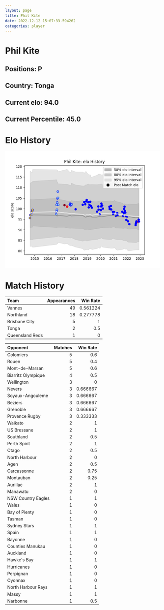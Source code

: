 ```yaml
---  
layout: page  
title: Phil Kite  
date: 2022-12-12 15:07:33.594262  
categories: player  
---
```

# Phil Kite

## Positions: P

## Country: Tonga

## Current elo: 94.0

## Current Percentile: 45.0

# Elo History


![elo history](history_PhilKite.png)
# Match History


| Team            |   Appearances |   Win Rate |
|:----------------|--------------:|-----------:|
| Vannes          |            49 |   0.561224 |
| Northland       |            18 |   0.277778 |
| Brisbane City   |             5 |   1        |
| Tonga           |             2 |   0.5      |
| Queensland Reds |             1 |   0        |

| Opponent           |   Matches |   Win Rate |
|:-------------------|----------:|-----------:|
| Colomiers          |         5 |   0.6      |
| Rouen              |         5 |   0.4      |
| Mont-de-Marsan     |         5 |   0.6      |
| Biarritz Olympique |         4 |   0.5      |
| Wellington         |         3 |   0        |
| Nevers             |         3 |   0.666667 |
| Soyaux-Angouleme   |         3 |   0.666667 |
| Beziers            |         3 |   0.666667 |
| Grenoble           |         3 |   0.666667 |
| Provence Rugby     |         3 |   0.333333 |
| Waikato            |         2 |   1        |
| US Bressane        |         2 |   1        |
| Southland          |         2 |   0.5      |
| Perth Spirit       |         2 |   1        |
| Otago              |         2 |   0.5      |
| North Harbour      |         2 |   0        |
| Agen               |         2 |   0.5      |
| Carcassonne        |         2 |   0.75     |
| Montauban          |         2 |   0.25     |
| Aurillac           |         2 |   1        |
| Manawatu           |         2 |   0        |
| NSW Country Eagles |         1 |   1        |
| Wales              |         1 |   0        |
| Bay of Plenty      |         1 |   0        |
| Tasman             |         1 |   0        |
| Sydney Stars       |         1 |   1        |
| Spain              |         1 |   1        |
| Bayonne            |         1 |   0        |
| Counties Manukau   |         1 |   0        |
| Auckland           |         1 |   0        |
| Hawke's Bay        |         1 |   1        |
| Hurricanes         |         1 |   0        |
| Perpignan          |         1 |   0        |
| Oyonnax            |         1 |   0        |
| North Harbour Rays |         1 |   1        |
| Massy              |         1 |   1        |
| Narbonne           |         1 |   0.5      |